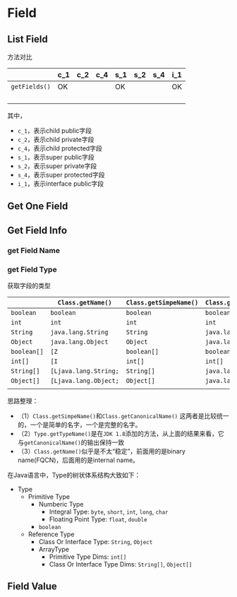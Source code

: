 # Field

## List Field

方法对比

|               | c_1  | c_2  | c_4  | s_1  | s_2  | s_4  | i_1  |
| ------------- | ---- | ---- | ---- | ---- | ---- | ---- | ---- |
| `getFields()` | OK   |      |      | OK   |      |      | OK   |
|               |      |      |      |      |      |      |      |
|               |      |      |      |      |      |      |      |
|               |      |      |      |      |      |      |      |
|               |      |      |      |      |      |      |      |

其中，

- `c_1`，表示child public字段
- `c_2`，表示child private字段
- `c_4`，表示child protected字段
- `s_1`，表示super public字段
- `s_2`，表示super private字段
- `s_4`，表示super protected字段
- `i_1`，表示interface public字段

## Get One Field

## Get Field Info

### get Field Name

### get Field Type

获取字段的类型

|             | `Class.getName()`     | `Class.getSimpeName()` | `Class.getCanonicalName()` | `Type.getTypeName()` |
| ----------- | --------------------- | ---------------------- | -------------------------- | -------------------- |
| `boolean`   | `boolean`             | `boolean`              | `boolean`                  | `boolean`            |
| `int`       | `int`                 | `int`                  | `int`                      | `int`                |
| `String`    | `java.lang.String`    | `String`               | `java.lang.String`         | `java.lang.String`   |
| `Object`    | `java.lang.Object`    | `Object`               | `java.lang.Object`         | `java.lang.Object`   |
| `boolean[]` | `[Z`                  | `boolean[]`            | `boolean[]`                | `boolean[]`          |
| `int[]`     | `[I`                  | `int[]`                | `int[]`                    | `int[]`              |
| `String[]`  | `[Ljava.lang.String;` | `String[]`             | `java.lang.String[]`       | `java.lang.String[]` |
| `Object[]`  | `[Ljava.lang.Object;` | `Object[]`             | `java.lang.Object[]`       | `java.lang.Object[]` |
|             |                       |                        |                            |                      |

思路整理：

- （1）`Class.getSimpeName()`和`Class.getCanonicalName()` 这两者是比较统一的，一个是简单的名字，一个是完整的名字。
- （2）`Type.getTypeName()`是在`JDK 1.8`添加的方法，从上面的结果来看，它与`getCanonicalName()`的输出保持一致
- （3）`Class.getName()`似乎是不太“稳定”，前面用的是binary name(FQCN)，后面用的是internal name。

在Java语言中，Type的树状体系结构大致如下：

- Type
  - Primitive Type
    - Numberic Type
      - Integral Type: `byte`, `short`, `int`, `long`, `char`
      - Floating Point Type: `float`, `double`
    - `boolean`
  - Reference Type
    - Class Or Interface Type: `String`, `Object`
    - ArrayType
      - Primitive Type Dims: `int[]`
      - Class Or Interface Type Dims: `String[]`, `Object[]`

## Field Value

